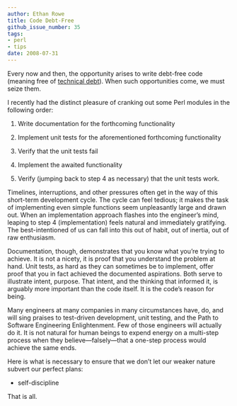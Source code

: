 ```yaml
---
author: Ethan Rowe
title: Code Debt-Free
github_issue_number: 35
tags:
- perl
- tips
date: 2008-07-31
---
```




Every now and then, the opportunity arises to write debt-free code (meaning free of [technical debt](https://en.wikipedia.org/wiki/Technical_debt)). When such opportunities come, we must seize them.

I recently had the distinct pleasure of cranking out some Perl modules in the following order:

1. Write documentation for the forthcoming functionality

1. Implement unit tests for the aforementioned forthcoming functionality
1. Verify that the unit tests fail
1. Implement the awaited functionality
1. Verify (jumping back to step 4 as necessary) that the unit tests work.

Timelines, interruptions, and other pressures often get in the way of this short-term development cycle. The cycle can feel tedious; it makes the task of implementing even simple functions seem unpleasantly large and drawn out. When an implementation approach flashes into the engineer’s mind, leaping to step 4 (implementation) feels natural and immediately gratifying. The best-intentioned of us can fall into this out of habit, out of inertia, out of raw enthusiasm.

Documentation, though, demonstrates that you know what you’re trying to achieve. It is not a nicety, it is proof that you understand the problem at hand. Unit tests, as hard as they can sometimes be to implement, offer proof that you in fact achieved the documented aspirations. Both serve to illustrate intent, purpose. That intent, and the thinking that informed it, is arguably more important than the code itself. It is the code’s reason for being.

Many engineers at many companies in many circumstances have, do, and will sing praises to test-driven development, unit testing, and the Path to Software Engineering Enlightenment. Few of those engineers will actually do it. It is not natural for human beings to expend energy on a multi-step process when they believe—​falsely—​that a one-step process would achieve the same ends.

Here is what is necessary to ensure that we don’t let our weaker nature subvert our perfect plans:

- self-discipline

That is all.


